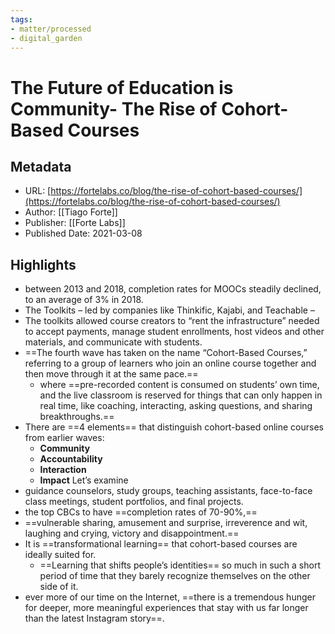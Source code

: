 ```yaml
---
tags: 
- matter/processed
- digital_garden
---
```

# The Future of Education is Community- The Rise of Cohort-Based Courses
## Metadata
* URL: [https://fortelabs.co/blog/the-rise-of-cohort-based-courses/](https://fortelabs.co/blog/the-rise-of-cohort-based-courses/)
* Author: [[Tiago Forte]]
* Publisher: [[Forte Labs]]
* Published Date: 2021-03-08

## Highlights
* between 2013 and 2018, completion rates for MOOCs steadily declined, to an average of 3% in 2018.
* The Toolkits – led by companies like Thinkific, Kajabi, and Teachable –
* The toolkits allowed course creators to “rent the infrastructure” needed to accept payments, manage student enrollments, host videos and other materials, and communicate with students.
* ==The fourth wave has taken on the name “Cohort-Based Courses,” referring to a group of learners who join an online course together and then move through it at the same pace.==
	* where ==pre-recorded content is consumed on students’ own time, and the live classroom is reserved for things that can only happen in real time, like coaching, interacting, asking questions, and sharing breakthroughs.==
* There are ==4 elements== that distinguish cohort-based online courses from earlier waves: 
	* **Community** 
	* **Accountability** 
	* **Interaction** 
	* **Impact** Let’s examine
* guidance counselors, study groups, teaching assistants, face-to-face class meetings, student portfolios, and final projects.
* the top CBCs to have ==completion rates of 70-90%,==
* ==vulnerable sharing, amusement and surprise, irreverence and wit, laughing and crying, victory and disappointment.==
* It is ==transformational learning== that cohort-based courses are ideally suited for.
	* ==Learning that shifts people’s identities== so much in such a short period of time that they barely recognize themselves on the other side of it.
* ever more of our time on the Internet, ==there is a tremendous hunger for deeper, more meaningful experiences that stay with us far longer than the latest Instagram story==.